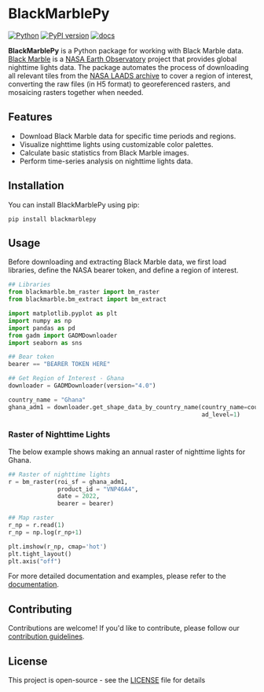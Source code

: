 # BlackMarblePy

[![Python](https://img.shields.io/pypi/pyversions/blackmarblepy.svg)](https://badge.fury.io/py/blackmarblepy)
[![PyPI version](https://badge.fury.io/py/blackmarblepy.svg)](https://badge.fury.io/py/blackmarblepy)
[![docs](https://github.com/worldbank/blackmarblepy/actions/workflows/gh-pages.yml/badge.svg)](https://github.com/worldbank/blackmarblepy/actions/workflows/gh-pages.yml)

**BlackMarblePy** is a Python package for working with Black Marble data. [Black Marble](https://blackmarble.gsfc.nasa.gov) is a [NASA Earth Observatory](https://earthobservatory.nasa.gov) project that provides global nighttime lights data. The package automates the process of downloading all relevant tiles from the [NASA LAADS archive](https://ladsweb.modaps.eosdis.nasa.gov/archive/allData/5000/VNP46A3/) to cover a region of interest, converting the raw files (in H5 format) to georeferenced rasters, and mosaicing rasters together when needed.

## Features

- Download Black Marble data for specific time periods and regions.
- Visualize nighttime lights using customizable color palettes.
- Calculate basic statistics from Black Marble images.
- Perform time-series analysis on nighttime lights data.

## Installation

You can install BlackMarblePy using pip:

```shell
pip install blackmarblepy
```

## Usage

Before downloading and extracting Black Marble data, we first load libraries, define the NASA bearer token, and define a region of interest.

```python
## Libraries
from blackmarble.bm_raster import bm_raster
from blackmarble.bm_extract import bm_extract

import matplotlib.pyplot as plt
import numpy as np
import pandas as pd
from gadm import GADMDownloader
import seaborn as sns

## Bear token
bearer == "BEARER TOKEN HERE"

## Get Region of Interest - Ghana
downloader = GADMDownloader(version="4.0")

country_name = "Ghana"
ghana_adm1 = downloader.get_shape_data_by_country_name(country_name=country_name,
                                                       ad_level=1)
```

### Raster of Nighttime Lights <a name="quickstart-raster"></a>

The below example shows making an annual raster of nighttime lights for Ghana.

```python
## Raster of nighttime lights
r = bm_raster(roi_sf = ghana_adm1,
              product_id = "VNP46A4",
              date = 2022,
              bearer = bearer)

## Map raster
r_np = r.read(1)
r_np = np.log(r_np+1)

plt.imshow(r_np, cmap='hot')
plt.tight_layout()
plt.axis("off")
```

For more detailed documentation and examples, please refer to the [documentation](https://worldbank.github.io/blackmarblepy/quickstart.html).

## Contributing

Contributions are welcome! If you'd like to contribute, please follow our [contribution guidelines](CONTRIBUTING.md).

## License

This project is open-source - see the [LICENSE](LICENSE) file for details
